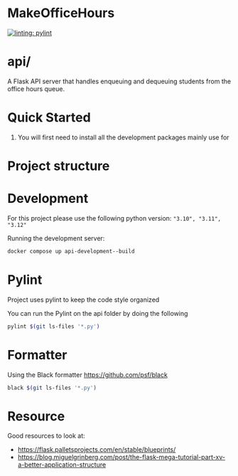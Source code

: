 # MakeOfficeHours

[![linting: pylint](https://img.shields.io/badge/linting-pylint-yellowgreen)](https://github.com/pylint-dev/pylint)

# api/
A Flask API server that handles enqueuing and dequeuing students from the office hours queue.

# Quick Started
1. You will first need to install all the development packages mainly use for 

# Project structure
[//]: # (TODO: Going to do a markdown of a file structure here so that you can see the project structure)

# Development
For this project please use the following python version:
`"3.10", "3.11", "3.12"`


Running the development server:
```bash
docker compose up api-development--build
```


# Pylint
Project uses pylint to keep the code style organized

You can run the Pylint on the api folder by doing the following

```bash
pylint $(git ls-files '*.py')
```

# Formatter
Using the Black formatter https://github.com/psf/black
```bash
black $(git ls-files '*.py') 
```


# Resource
Good resources to look at:
- https://flask.palletsprojects.com/en/stable/blueprints/
- https://blog.miguelgrinberg.com/post/the-flask-mega-tutorial-part-xv-a-better-application-structure